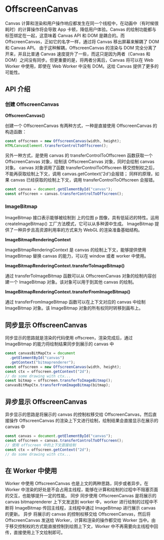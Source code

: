 # OffscreenCanvas

Canvas 计算和渲染和用户操作响应都发生在同一个线程中，在动画中（有时候很耗时）的计算操作将会导致 App 卡顿，降低用户体验。Canvas 的绘制功能都与标签绑定在一起，这意味着 Canvas API 和 DOM 是耦合的。而 OffscreenCanvas，正如它的名字一样，通过将 Canvas 移出屏幕来解耦了 DOM 和 Canvas API。 由于这种解耦，OffscreenCanvas 的渲染与 DOM 完全分离了开来，并且比普通 Canvas 速度提升了一些，而这只是因为两者（Canvas 和 DOM）之间没有同步。但更重要的是，将两者分离后，Canvas 将可以在 Web Worker 中使用，即使在 Web Worker 中没有 DOM。这给 Canvas 提供了更多的可能性。

## API 介绍

### 创建 OffscreenCanvas

**OffscreenCanvas\(\)**

创建一个 OffscreenCanvas 有两种方式，一种是直接使用 OffscreenCanvas 的构造函数：

```javascript
const offscreen = new OffscreenCanvas(width, height);
HTMLCanvasElement.transferControlToOffscreen();
```

另外一种方式，是使用 canvas 的 transferControlToOffscreen 函数获取一个 OffscreenCanvas 对象，绘制该 OffscreenCanvas 对象，同时会绘制 canvas 对象。 canvas 对象调用了函数 transferControlToOffscreen 移交控制权之后，不能再获取绘制上下文，调用 canvas.getContext\('2d'\)会报错； 同样的原理，如果 canvas 已经获取的绘制上下文，调用 transferControlToOffscreen 会报错。

```javascript
const canvas = document.getElementById("canvas");
const offscreen = canvas.transferControlToOffscreen();
```

### ImageBitmap

ImageBitmap 接口表示能够被绘制到  上的位图 p 图像，具有低延迟的特性。运用 createImageBitmap\(\) 工厂方法模式，它可以从多种源中生成。 ImageBitmap 提供了一种异步且高资源利用率的方式来为 WebGL 的渲染准备基础结构。

**ImageBitmapRenderingContext**

ImageBitmapRenderingContext 是 canvas 的绘制上下文，能够提供使用 ImageBitmap 替换 canvas 的能力，可以在 window 或者 worker 中使用。

**ImageBitmapRenderingContext.transferToImageBitmap\(\)**

通过 transferToImageBitmap 函数可以从 OffscreenCanvas 对象的绘制内容创建一个 ImageBitmap 对象。该对象可以用于到其他 canvas 的绘制。

**ImageBitmapRenderingContext.transferFromImageBitmap\(\)**

通过 transferFromImageBitmap 函数可以在上下文对应的 canvas 中绘制 ImageBitmap 对象。该 ImageBitmap 对象的所有权同时转移到画布上。

## 同步显示 OffscreenCanvas

同步显示的思路就是渲染的代码使用 offscreen，渲染完成后，通过 ImageBitmap 的能力将绘制结果同步到展示的 canvas 中

```javascript
const canvasBitMapCtx = document
  .getElementById("canvas")
  .getContext("bitmaprenderer");
const offscreen = new OffscreenCanvas(width, height);
const ctx = offscreen.getContext("2d");
// do some drawing with ctx...
const bitmap = offscreen.transferToImageBitmap();
canvasBitMapCtx.transferFromImageBitmap(bitmap);
```

## 异步显示 OffscreenCanvas

异步显示的思路是将展示的 canvas 的控制权移交给 OffscreenCanvas，然后直接操作 OffscreenCanvas 的渲染上下文进行绘制，绘制结果会直接显示在展示的 canvas 中

```javascript
const canvas = document.getElementById("canvas");
const offscreen = canvas.transferControlToOffscreen();
// 使用 offscreen 中的上下文直接绘制
const ctx = offscreen.getContext("2d");
// do some drawing with ctx...
```

## 在 Worker 中使用

Worker 中使用 OffscreenCanvas 也是上文的两种思路，同步或者异步。在 Worker 中渲染的好处是不会占用主线程，能够在计算和绘制的过程中不阻塞页面的交互，也能够提升一定的性能。 同步 同步使用 OffscreenCanvas 是将展示的 canvas bitmaprenderer 上下文发送到 worker 中，worker 进行绘制的过程中不断将 ImageBitmap 传回主线程，主线程中通过 ImageBitmap 进行展示 canvas 的更新。 异步 将展示的 canvas 的控制权移交给 OffscreenCanvas，然后将 OffscreenCanvas 发送给 Worker，计算和渲染的操作都交给 Worker 当中。由于移交控制权的方式能直接控制到绘图上下文，Worker 中不再需要向主线程中回传，直接使用上下文绘制即可。

